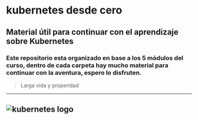 # kubernetes desde cero

## Material útil para continuar con el aprendizaje sobre **Kubernetes**

### Este repositorio esta organizado en base a los 5 módulos del curso, dentro de cada carpeta hay mucho material para continuar con la aventura, espero lo disfruten. 

> Larga vida y properidad

---
![kubernetes logo](https://upload.wikimedia.org/wikipedia/commons/thumb/3/39/Kubernetes_logo_without_workmark.svg/1200px-Kubernetes_logo_without_workmark.svg.png "Kubernetes logo") 
---
